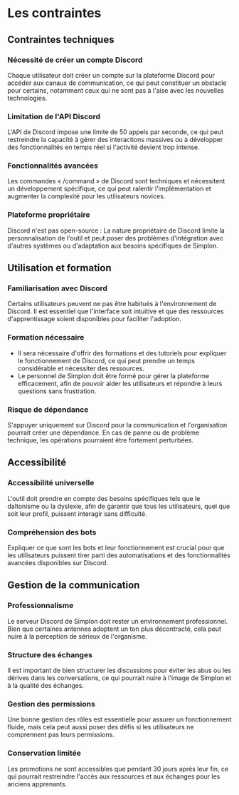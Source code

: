 # Les contraintes

## Contraintes techniques

### Nécessité de créer un compte Discord
Chaque utilisateur doit créer un compte sur la plateforme Discord pour accéder aux canaux de communication, ce qui peut constituer un obstacle pour certains, notamment ceux qui ne sont pas à l'aise avec les nouvelles technologies.

### Limitation de l'API Discord
L'API de Discord impose une limite de 50 appels par seconde, ce qui peut restreindre la capacité à gérer des interactions massives ou à développer des fonctionnalités en temps réel si l'activité devient trop intense.

### Fonctionnalités avancées
Les commandes « /command » de Discord sont techniques et nécessitent un développement spécifique, ce qui peut ralentir l'implémentation et augmenter la complexité pour les utilisateurs novices.

### Plateforme propriétaire
Discord n'est pas open-source : La nature propriétaire de Discord limite la personnalisation de l'outil et peut poser des problèmes d'intégration avec d'autres systèmes ou d'adaptation aux besoins spécifiques de Simplon.

## Utilisation et formation

### Familiarisation avec Discord
Certains utilisateurs peuvent ne pas être habitués à l'environnement de Discord. Il est essentiel que l'interface soit intuitive et que des ressources d'apprentissage soient disponibles pour faciliter l'adoption.

### Formation nécessaire
- Il sera nécessaire d'offrir des formations et des tutoriels pour expliquer le fonctionnement de Discord, ce qui peut prendre un temps considérable et nécessiter des ressources.
- Le personnel de Simplon doit être formé pour gérer la plateforme efficacement, afin de pouvoir aider les utilisateurs et répondre à leurs questions sans frustration.

### Risque de dépendance
S'appuyer uniquement sur Discord pour la communication et l'organisation pourrait créer une dépendance. En cas de panne ou de problème technique, les opérations pourraient être fortement perturbées.

## Accessibilité

### Accessibilité universelle
L'outil doit prendre en compte des besoins spécifiques tels que le daltonisme ou la dyslexie, afin de garantir que tous les utilisateurs, quel que soit leur profil, puissent interagir sans difficulté.

### Compréhension des bots
Expliquer ce que sont les bots et leur fonctionnement est crucial pour que les utilisateurs puissent tirer parti des automatisations et des fonctionnalités avancées disponibles sur Discord.

## Gestion de la communication

### Professionnalisme
Le serveur Discord de Simplon doit rester un environnement professionnel. Bien que certaines antennes adoptent un ton plus décontracté, cela peut nuire à la perception de sérieux de l'organisme.

### Structure des échanges
Il est important de bien structurer les discussions pour éviter les abus ou les dérives dans les conversations, ce qui pourrait nuire à l'image de Simplon et à la qualité des échanges.

### Gestion des permissions
Une bonne gestion des rôles est essentielle pour assurer un fonctionnement fluide, mais cela peut aussi poser des défis si les utilisateurs ne comprennent pas leurs permissions.

### Conservation limitée
Les promotions ne sont accessibles que pendant 30 jours après leur fin, ce qui pourrait restreindre l'accès aux ressources et aux échanges pour les anciens apprenants.

